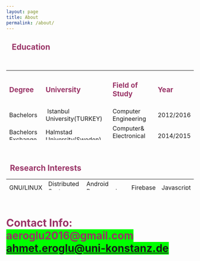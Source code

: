 ```yaml
---
layout: page
title: About
permalink: /about/
---
```

<h2>&nbsp; &nbsp;<span style="color: #993366;">Education</span>&nbsp;</h2>
<p>&nbsp;</p>
<table style="height: 187px;" width="674">
<tbody>
<tr>
<td>
<h3><span style="color: #993366;"><span style="color: #993366;">Degree</span></span></h3>
</td>
<td>
<h3><span style="color: #993366;">University</span></h3>
</td>
<td>
<h3><span style="color: #993366;">Field of Study</span></h3>
</td>
<td>
<h3><span style="color: #993366;">Year</span></h3>
</td>
</tr>
<tr>
<td>Bachelors</td>
<td>&nbsp;Istanbul University(TURKEY)</td>
<td>Computer Engineering</td>
<td>2012/2016</td>
</tr>
<tr>
<td>Bachelors Exchange</td>
<td>Halmstad University(Sweden)</td>
<td>Computer&amp; Electronical Engineering</td>
<td>
<p>2014/2015</p>
</td>
</tr>
<tr>
<td>Master of Science</td>
<td>Konstanz University(Germany)</td>
<td>Computer &amp; Information Science</td>
<td>2016/cont.</td>
</tr>
</tbody>
</table>
<p>&nbsp;</p>
<h2><span style="color: #993366;">&nbsp; Research Interests</span></h2>
<table style="height: 29px;" width="526">
<tbody>
<tr>
<td>GNU/LINUX</td>
<td>Distributed Systems</td>
<td>Android Programming</td>
<td>Firebase</td>
<td>Javascript</td>
</tr>
</tbody>
</table>
<p>&nbsp;</p>
<h1><span style="color: #993366;">Contact Info:<br /><span style="background-color: #00ff00;">aeroglu2016@gmail.com<a href="mailto:ahmet.eroglu@uni-konstanz.de"><br />ahmet.eroglu@uni-konstanz.de</a></span><br /></span></h1>
